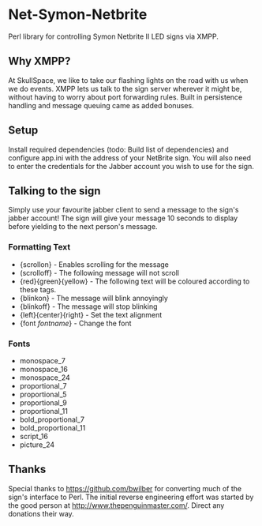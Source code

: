 # Net-Symon-Netbrite
Perl library for controlling Symon Netbrite II LED signs via XMPP.

## Why XMPP?
At SkullSpace, we like to take our flashing lights on the road with us when we do events.
XMPP lets us talk to the sign server wherever it might be, without having to worry about
port forwarding rules. Built in persistence handling and message queuing came as added bonuses.

## Setup
Install required dependencies (todo: Build list of dependencies) and configure app.ini with the
address of your NetBrite sign. You will also need to enter the credentials for the Jabber account
you wish to use for the sign.

## Talking to the sign
Simply use your favourite jabber client to send a message to the sign's jabber account! The sign will
give your message 10 seconds to display before yielding to the next person's message.

### Formatting Text
- {scrollon} - Enables scrolling for the message
- (scrolloff} - The following message will not scroll
- {red}{green}{yellow} - The following text will be coloured according to these tags.
- {blinkon} - The message will blink annoyingly
- {blinkoff} - The message will stop blinking
- {left}{center}{right} - Set the text alignment
- {font _fontname_} - Change the font

### Fonts
- monospace_7
- monospace_16
- monospace_24
- proportional_7
- proportional_5
- proportional_9
- proportional_11
- bold_proportional_7
- bold_proportional_11
- script_16
- picture_24

## Thanks
Special thanks to https://github.com/bwilber for converting much of the sign's interface to Perl. The initial
reverse engineering effort was started by the good person at http://www.thepenguinmaster.com/. Direct any donations
their way.
